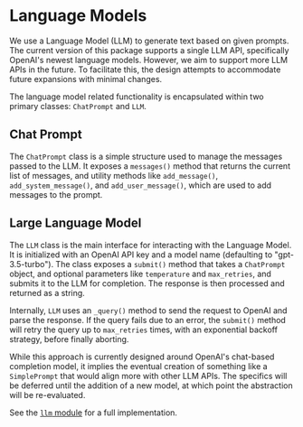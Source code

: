 # Language Models

We use a Language Model (LLM) to generate text based on given prompts.
The current version of this package supports a single LLM API, specifically OpenAI's newest language models.
However, we aim to support more LLM APIs in the future.
To facilitate this, the design attempts to accommodate future expansions with minimal changes.

The language model related functionality is encapsulated within two primary classes: `ChatPrompt` and `LLM`.

## Chat Prompt

The `ChatPrompt` class is a simple structure used to manage the messages passed to the LLM.
It exposes a `messages()` method that returns the current list of messages, and utility methods like `add_message()`, `add_system_message()`, and `add_user_message()`, which are used to add messages to the prompt.

## Large Language Model

The `LLM` class is the main interface for interacting with the Language Model. It is initialized with an OpenAI API key and a model name (defaulting to "gpt-3.5-turbo").
The class exposes a `submit()` method that takes a `ChatPrompt` object, and optional parameters like `temperature` and `max_retries`, and submits it to the LLM for completion.
The response is then processed and returned as a string.

Internally, `LLM` uses an `_query()` method to send the request to OpenAI and parse the response. If the query fails due to an error, the `submit()` method will retry the query up to `max_retries` times, with an exponential backoff strategy, before finally aborting.

While this approach is currently designed around OpenAI's chat-based completion model, it implies the eventual creation of something like a `SimplePrompt` that would align more with other LLM APIs.
The specifics will be deferred until the addition of a new model, at which point the abstraction will be re-evaluated.

See the [`llm` module](../../src/gato/llm.py) for a full implementation.
